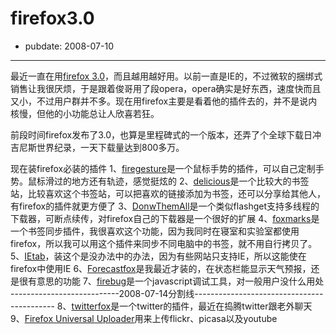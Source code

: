 # firefox3.0

- pubdate: 2008-07-10

--------------------------


最近一直在用[firefox 3.0](http://www.mozillaonline.com/)，而且越用越好用。以前一直是IE的，不过微软的捆绑式销售让我很厌烦，于是跟着俊哥用了段opera，opera确实是好东西，速度快而且又小，不过用户群并不多。现在用firefox主要是看着他的插件去的，并不是说内核慢，但他的小功能总让人欣喜若狂。

前段时间firefox发布了3.0，也算是里程碑式的一个版本，还弄了个全球下载日冲吉尼斯世界纪录，一天下载量达到800多万。

现在装firefox必装的插件
1、[firegesture](https://addons.mozilla.org/zh-CN/firefox/addon/6366)是一个鼠标手势的插件，可以自己定制手势。鼠标滑过的地方还有轨迹，感觉挺炫的
2、[delicious](https://addons.mozilla.org/zh-CN/firefox/addon/3615)是一个比较大的书签站，比较喜欢这个书签站，可以把喜欢的链接添加为书签，还可以分享给其他人，有firefox的插件就更方便了
3、[DonwThemAll](https://addons.mozilla.org/zh-CN/firefox/addon/201)是一个类似flashget支持多线程的下载器，可断点续传，对firefox自己的下载器是一个很好的扩展
4、[foxmarks](https://addons.mozilla.org/zh-CN/firefox/addon/2410)是一个书签同步插件，我很喜欢这个功能，因为我同时在寝室和实验室都使用firefox，所以我可以用这个插件来同步不同电脑中的书签，就不用自行拷贝了。
5、[IEtab](https://addons.mozilla.org/zh-CN/firefox/addon/1419)，装这个是没办法中的办法，因为有些网站只支持IE，所以这能使在firefox中使用IE
6、[Forecastfox](http://www.blogger.com/Forecastfox)是我最近才装的，在状态栏能显示天气预报，还是很有意思的功能
7、[firebug](https://addons.mozilla.org/zh-CN/firefox/addon/1843)是一个javascript调试工具，对一般用户没什么用处
---------------------------2008-07-14分割线-------------------------------------------
8、[twitterfox](https://addons.mozilla.org/en-US/firefox/addon/5081)是一个twitter的插件，最近在捣腾twitter跟老外聊天
9、[Firefox Universal Uploader](https://addons.mozilla.org/en-US/firefox/addon/4724)用来上传flickr、picasa以及youtube[
](https://addons.mozilla.org/en-US/firefox/addon/4724)
